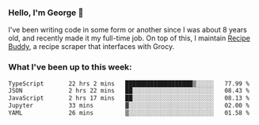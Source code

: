 ### Hello, I'm George 👋

I've been writing code in some form or another since I was about 8 years old, and recently made it my full-time job. On top of this, I maintain [Recipe Buddy](https://github.com/georgegebbett/recipe-buddy), a recipe scraper that interfaces with Grocy.  

<!--
**georgegebbett/georgegebbett** is a ✨ _special_ ✨ repository because its `README.md` (this file) appears on your GitHub profile.

Here are some ideas to get you started:

- 🔭 I’m currently working on ...
- 🌱 I’m currently learning ...
- 👯 I’m looking to collaborate on ...
- 🤔 I’m looking for help with ...
- 💬 Ask me about ...
- 📫 How to reach me: ...
- 😄 Pronouns: ...
- ⚡ Fun fact: ...
-->

### What I've been up to this week:
<!--START_SECTION:waka-->

```txt
TypeScript       22 hrs 2 mins   ███████████████████▒░░░░░   77.99 %
JSON             2 hrs 22 mins   ██░░░░░░░░░░░░░░░░░░░░░░░   08.43 %
JavaScript       2 hrs 17 mins   ██░░░░░░░░░░░░░░░░░░░░░░░   08.13 %
Jupyter          33 mins         ▓░░░░░░░░░░░░░░░░░░░░░░░░   02.00 %
YAML             26 mins         ▒░░░░░░░░░░░░░░░░░░░░░░░░   01.58 %
```

<!--END_SECTION:waka-->
